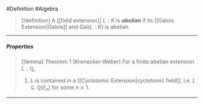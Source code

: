 #Definition #Algebra 

> [!definition]
> A [[field extension]] $L:K$ is ***abelian*** if its [[Galois Extension|Galois]] and $\text{Gal}(L:K)$ is abelian.
---
##### Properties
> [!lemma] Theorem 1 (Kronecker-Weber)
> For a finite abelian extension $L:\mathbb{Q}$,
> 1. $L$ is contained in a [[Cyclotomic Extension|cyclotomic field]], i.e. $L\subseteq \mathbb{Q}(\xi_{n})$ for some $n\geq 1$.
---
